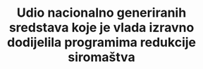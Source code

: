 ---
variable_description: null
variable_notes: null
un_designated_tier: '3'
target_id: 1.a
has_metadata: false
title: >-
  Udio nacionalno generiranih sredstava koje je vlada izravno dodijelila programima redukcije siromaštva
permalink: /1-a-1/
sdg_goal: 1
layout: indicator
indicator: 1.a.1
indicator_variable: null
graph: null
graph_type_description: null
graph_status_notes: unk
goal_meta_link: 'http://unstats.un.org/sdgs/files/metadata-compilation/Metadata-Goal-1.pdf'
goal_meta_link_page: 22
indicator_name: >-
  Udio nacionalno generiranih sredstava koje je vlada izravno dodijelila programima redukcije siromaštva
target: >-
  Osigurati značajnu mobilizaciju resursa iz različitih izvora, uključujući bolju razvojnu suradnju, kako bi se pružila odgovarajuća i predvidiva sredstva za zemlje u razvoju, posebno za najmanje razvijene zemlje, a za provedbu programa i politika suzbijanj
source_title: null
source_notes: null
published: true  
---